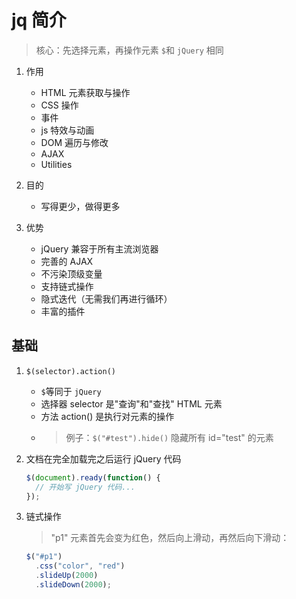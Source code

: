 # jq 简介

> 核心：先选择元素，再操作元素
> `$`和 `jQuery` 相同

1. 作用

   - HTML 元素获取与操作
   - CSS 操作
   - 事件
   - js 特效与动画
   - DOM 遍历与修改
   - AJAX
   - Utilities

2. 目的

   - 写得更少，做得更多

3. 优势

   - jQuery 兼容于所有主流浏览器
   - 完善的 AJAX
   - 不污染顶级变量
   - 支持链式操作
   - 隐式迭代（无需我们再进行循环）
   - 丰富的插件

## 基础

1. `$(selector).action()`

   - `$`等同于 `jQuery`
   - 选择器 selector 是"查询"和"查找" HTML 元素
   - 方法 action() 是执行对元素的操作
   - > 例子：`$("#test").hide()` 隐藏所有 id="test" 的元素

2. 文档在完全加载完之后运行 jQuery 代码

   ```js
   $(document).ready(function() {
     // 开始写 jQuery 代码...
   });
   ```

3. 链式操作

   > "p1" 元素首先会变为红色，然后向上滑动，再然后向下滑动：

   ```js
   $("#p1")
     .css("color", "red")
     .slideUp(2000)
     .slideDown(2000);
   ```
